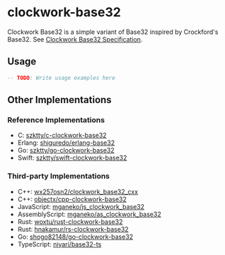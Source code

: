 # clockwork-base32

Clockwork Base32 is a simple variant of Base32 inspired by Crockford's Base32. See [Clockwork Base32 Specification](https://gist.github.com/szktty/228f85794e4187882a77734c89c384a8).

## Usage

```haskell
-- TODO: Write usage examples here
```

## Other Implementations

### Reference Implementations

- C: [szktty/c-clockwork-base32](https://github.com/szktty/c-clockwork-base32)
- Erlang: [shiguredo/erlang-base32](https://github.com/shiguredo/base32_clockwork)
- Go: [szktty/go-clockwork-base32](https://github.com/szktty/go-clockwork-base32)
- Swift: [szktty/swift-clockwork-base32](https://github.com/szktty/swift-clockwork-base32)

### Third-party Implementations

- C++: [wx257osn2/clockwork_base32_cxx](https://github.com/wx257osn2/clockwork_base32_cxx)
- C++: [objectx/cpp-clockwork-base32](https://github.com/objectx/cpp-clockwork-base3)
- JavaScript: [mganeko/js_clockwork_base32](https://github.com/mganeko/js_clockwork_base32)
- AssemblyScript: [mganeko/as_clockwork_base32](https://github.com/mganeko/as_clockwork_base32)
- Rust: [woxtu/rust-clockwork-base32](https://github.com/woxtu/rust-clockwork-base32)
- Rust: [hnakamur/rs-clockwork-base32](https://github.com/hnakamur/rs-clockwork-base32)
- Go: [shogo82148/go-clockwork-base32](https://github.com/shogo82148/go-clockwork-base32)
- TypeScript: [niyari/base32-ts](https://github.com/niyari/base32-ts)
